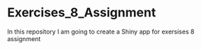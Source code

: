 # Exercises_8_Assignment
In this repository I am going to create a Shiny app for exersises 8 assignment
